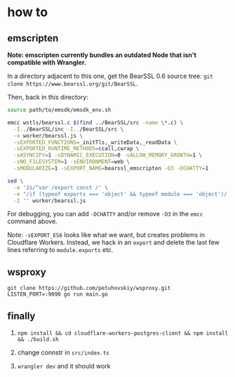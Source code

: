 # how to

## emscripten

**Note: emscripten currently bundles an outdated Node that isn't compatible with Wrangler.**

In a directory adjacent to this one, get the BearSSL 0.6 source tree: `git clone https://www.bearssl.org/git/BearSSL`.

Then, back in this directory:

```bash
source path/to/emsdk/emsdk_env.sh

emcc wstls/bearssl.c $(find ../BearSSL/src -name \*.c) \
  -I../BearSSL/inc -I../BearSSL/src \
  -o worker/bearssl.js \
  -sEXPORTED_FUNCTIONS=_initTls,_writeData,_readData \
  -sEXPORTED_RUNTIME_METHODS=ccall,cwrap \
  -sASYNCIFY=1 -sDYNAMIC_EXECUTION=0 -sALLOW_MEMORY_GROWTH=1 \
  -sNO_FILESYSTEM=1 -sENVIRONMENT=web \
  -sMODULARIZE=1 -sEXPORT_NAME=bearssl_emscripten -O3 -DCHATTY=1

sed \
  -e '2s/^var /export const /' \
  -e "/if (typeof exports === 'object' && typeof module === 'object')/,\$d" \
  -I '' worker/bearssl.js
```

For debugging, you can add `-DCHATTY` and/or remove `-O3` in the `emcc` command above.

Note: `-sEXPORT_ES6` looks like what we want, but creates problems in Cloudflare Workers. Instead, we hack in an `export` and delete the last few lines referring to `module.exports` etc.

## wsproxy

```
git clone https://github.com/petuhovskiy/wsproxy.git
LISTEN_PORT=:9090 go run main.go
```

## finally

1. `npm install && cd cloudflare-workers-postgres-client && npm install && ./build.sh`

2. change connstr in `src/index.ts`

3. `wrangler dev` and it should work

